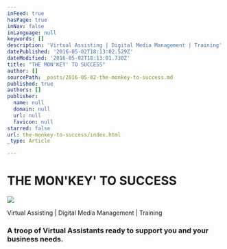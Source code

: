 ```yaml
---
inFeed: true
hasPage: true
inNav: false
inLanguage: null
keywords: []
description: 'Virtual Assisting | Digital Media Management | Training'
datePublished: '2016-05-02T18:13:02.529Z'
dateModified: '2016-05-02T18:13:01.730Z'
title: "THE MON'KEY' TO SUCCESS"
author: []
sourcePath: _posts/2016-05-02-the-monkey-to-success.md
published: true
authors: []
publisher:
  name: null
  domain: null
  url: null
  favicon: null
starred: false
url: the-monkey-to-success/index.html
_type: Article

---
```

# THE MON'KEY' TO SUCCESS
![](https://the-grid-user-content.s3-us-west-2.amazonaws.com/6d54e8db-dfbb-4d17-a9d6-3b5cbab6c25b.png)

Virtual Assisting | Digital Media Management | Training

### A troop of Virtual Assistants ready to support you and your business needs.